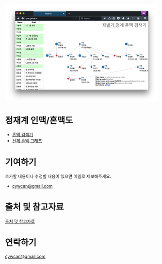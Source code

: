![Screenshot](/screenshot.png?raw=true "Screenshot")


# 정재계 인맥/혼맥도

*   [혼맥 검색기](http://cywc.github.io)
*   [전체 혼맥 그래프](http://cywc.github.io/whole.svg)


# 기여하기

추가할 내용이나 수정할 내용이 있으면 메일로 제보해주세요.

*   cywcan@gmail.com


# 출처 및 참고자료

[출처 및 참고자료](SOURCES.md)


# 연락하기

cywcan@gmail.com
